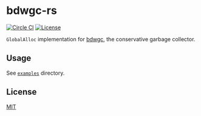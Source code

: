 # bdwgc-rs

[![Circle CI](https://img.shields.io/circleci/project/github/raviqqe/bdwgc-rs/master.svg?style=flat-square)](https://circleci.com/gh/raviqqe/bdwgc-rs)
[![License](https://img.shields.io/github/license/raviqqe/bdwgc-rs.svg?style=flat-square)](LICENSE)

`GlobalAlloc` implementation for [bdwgc](//github.com/ivmai/bdwgc), the conservative garbage collector.

## Usage

See [`examples`](examples) directory.

## License

[MIT](LICENSE)
